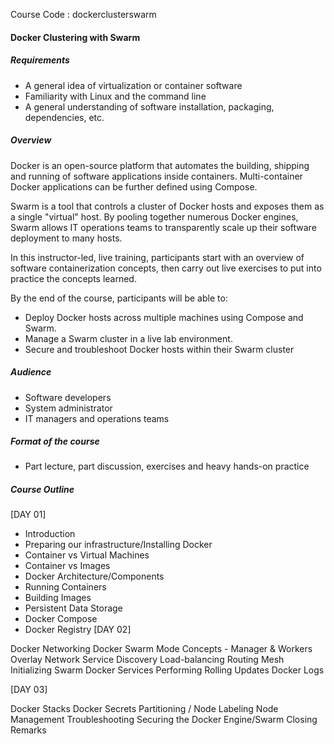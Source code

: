 Course Code : dockerclusterswarm
#### Docker Clustering with Swarm 

##### Requirements
*   A general idea of virtualization or container software
*   Familiarity with Linux and the command line
*   A general understanding of software installation, packaging, dependencies, etc.

##### Overview
Docker is an open-source platform that automates the building, shipping and running of software applications inside containers. Multi-container Docker applications can be further defined using Compose.

Swarm is a tool that controls a cluster of Docker hosts and exposes them as a single "virtual" host. By pooling together numerous Docker engines, Swarm allows IT operations teams to transparently scale up their software deployment to many hosts.

In this instructor-led, live training, participants start with an overview of software containerization concepts, then carry out live exercises to put into practice the concepts learned.


By the end of the course, participants will be able to:

*   Deploy Docker hosts across multiple machines using Compose and Swarm.
*   Manage a Swarm cluster in a live lab environment.
*   Secure and troubleshoot Docker hosts within their Swarm cluster


##### Audience

*   Software developers
*   System administrator
*   IT managers and operations teams

##### Format of the course

*   Part lecture, part discussion, exercises and heavy hands-on practice

#####  Course Outline

[DAY 01]

*   Introduction
*   Preparing our infrastructure/Installing Docker
*   Container vs Virtual Machines
*   Container vs Images
*   Docker Architecture/Components
*   Running Containers
*   Building Images
*   Persistent Data Storage
*   Docker Compose
*   Docker Registry
[DAY 02]

Docker Networking
Docker Swarm Mode
Concepts - Manager & Workers
Overlay Network
Service Discovery
Load-balancing
Routing Mesh
Initializing Swarm
Docker Services
Performing Rolling Updates
Docker Logs

[DAY 03]

Docker Stacks
Docker Secrets
Partitioning / Node Labeling
Node Management
Troubleshooting
Securing the Docker Engine/Swarm
Closing Remarks